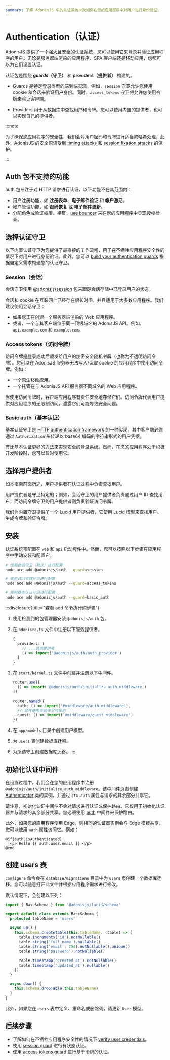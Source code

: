 ```yaml
---
summary: 了解 AdonisJS 中的认证系统以及如何在您的应用程序中对用户进行身份验证。
---
```


# Authentication（认证）

AdonisJS 提供了一个强大且安全的认证系统，您可以使用它来登录并验证应用程序的用户。无论是服务器端渲染的应用程序、SPA 客户端还是移动应用，您都可以为它们设置认证。

认证包是围绕 **guards（守卫）** 和 **providers（提供者）** 构建的。

- Guards 是特定登录类型的端到端实现。例如，`session` 守卫允许您使用 cookie 和会话来验证用户身份。同时，`access_tokens` 守卫将允许您使用令牌来验证客户端。

- Providers 用于从数据库中查找用户和令牌。您可以使用内置的提供者，也可以实现自己的提供者。

:::note

为了确保您应用程序的安全性，我们会对用户密码和令牌进行适当的哈希处理。此外，AdonisJS 的安全原语受到 [timing attacks](https://en.wikipedia.org/wiki/Timing_attack) 和 [session fixation attacks](https://owasp.org/www-community/attacks/Session_fixation) 的保护。

:::

## Auth 包不支持的功能

auth 包专注于对 HTTP 请求进行认证，以下功能不在其范围内：

- 用户注册功能，如 **注册表单**、**电子邮件验证** 和 **帐户激活**。
- 帐户管理功能，如 **密码恢复** 或 **电子邮件更新**。
- 分配角色或验证权限。相反，[use bouncer](../security/authorization.md) 来在您的应用程序中实现授权检查。

<!-- :::note

**寻找一个功能齐全的用户管理系统？**\

查看 persona。Persona 是一个官方包和启动套件，带有一个功能齐全的用户管理系统。

它提供了用户注册、电子邮件管理、会话跟踪、资料管理以及 2FA 的即用型操作。

::: -->

## 选择认证守卫

以下内置认证守卫为您提供了最直接的工作流程，用于在不牺牲应用程序安全性的情况下对用户进行身份验证。此外，您可以 [build your authentication guards](./custom_auth_guard.md) 根据自定义需求构建您的认证守卫。

### Session（会话）

会话守卫使用 [@adonisjs/session](../basics/session.md) 包来跟踪会话存储中已登录用户的状态。

会话和 cookie 在互联网上已经存在很长时间，并且适用于大多数应用程序。我们建议使用会话守卫：

- 如果您正在创建一个服务器端渲染的 Web 应用程序。
- 或者，一个与其客户端位于同一顶级域名的 AdonisJS API。例如，`api.example.com` 和 `example.com`。

### Access tokens（访问令牌）

访问令牌是登录成功后颁发给用户的加密安全随机令牌（也称为不透明访问令牌）。您可以在 AdonisJS 服务器无法写入/读取 cookie 的应用程序中使用访问令牌。例如：

- 一个原生移动应用。
- 一个托管在与 AdonisJS API 服务器不同域名的 Web 应用程序。

当使用访问令牌时，客户端应用程序有责任安全地存储它们。访问令牌代表用户提供对应用程序的无限制访问，泄露它们可能导致安全问题。

### Basic auth（基本认证）

基本认证守卫是 [HTTP authentication framework](https://developer.mozilla.org/en-US/docs/Web/HTTP/Authentication) 的一种实现，其中客户端必须通过 `Authorization` 头传递以 base64 编码的字符串形式的用户凭据。

有比基本认证更好的方法来实现安全的登录系统。然而，在您的应用程序处于积极开发阶段时，您可以暂时使用它。

## 选择用户提供者

如本指南前面所述，用户提供者在认证过程中负责查找用户。

用户提供者是守卫特定的；例如，会话守卫的用户提供者负责通过用户 ID 查找用户，而访问令牌守卫的用户提供者则负责验证访问令牌。

我们为内置守卫提供了一个 Lucid 用户提供者，它使用 Lucid 模型来查找用户、生成令牌和验证令牌。

<!-- 如果您不使用 Lucid，则必须 [implement a custom user provider]()。 -->

## 安装

认证系统预配置在 `web` 和 `api` 启动套件中。然而，您可以按照以下步骤在应用程序中手动安装和配置它。

```sh
# 使用会话守卫（默认）进行配置
node ace add @adonisjs/auth --guard=session

# 使用访问令牌守卫进行配置
node ace add @adonisjs/auth --guard=access_tokens

# 使用基本认证守卫进行配置
node ace add @adonisjs/auth --guard=basic_auth
```

:::disclosure{title="查看 add 命令执行的步骤"}

1. 使用检测到的包管理器安装 `@adonisjs/auth` 包。

2. 在 `adonisrc.ts` 文件中注册以下服务提供者。

    ```ts
    {
      providers: [
        // ...其他提供者
        () => import('@adonisjs/auth/auth_provider')
      ]
    }
    ```

3. 在 `start/kernel.ts` 文件中创建并注册以下中间件。

    ```ts
    router.use([
      () => import('@adonisjs/auth/initialize_auth_middleware')
    ])
    ```

    ```ts
    router.named({
      auth: () => import('#middleware/auth_middleware'),
      // 仅在使用会话守卫时使用
      guest: () => import('#middleware/guest_middleware')
    })
    ```

4. 在 `app/models` 目录中创建用户模型。
5. 为 `users` 表创建数据库迁移。
6. 为所选守卫创建数据库迁移。
:::

## 初始化认证中间件

在设置过程中，我们会在您的应用程序中注册 `@adonisjs/auth/initialize_auth_middleware`。该中间件负责创建 [Authenticator](https://github.com/adonisjs/auth/blob/main/src/authenticator.ts) 类的实例，并通过 `ctx.auth` 属性与请求的其余部分共享它。

请注意，初始化认证中间件不会对请求进行认证或保护路由。它仅用于初始化认证器并与请求的其余部分共享。您必须使用 [auth](./session_guard.md#protecting-routes) 中间件来保护路由。

此外，如果您的应用程序使用 Edge，则相同的认证器实例会与 Edge 模板共享，您可以使用 `auth` 属性访问它。例如：

```edge
@if(auth.isAuthenticated)
  <p> Hello {{ auth.user.email }} </p>
@end
```

## 创建 users 表

`configure` 命令会在 `database/migrations` 目录中为 `users` 表创建一个数据库迁移。您可以随意打开此文件并根据应用程序需求进行修改。

默认情况下，会创建以下列：

```ts
import { BaseSchema } from '@adonisjs/lucid/schema'

export default class extends BaseSchema {
  protected tableName = 'users'

  async up() {
    this.schema.createTable(this.tableName, (table) => {
      table.increments('id').notNullable()
      table.string('full_name').nullable()
      table.string('email', 254).notNullable().unique()
      table.string('password').notNullable()

      table.timestamp('created_at').notNullable()
      table.timestamp('updated_at').nullable()
    })
  }

  async down() {
    this.schema.dropTable(this.tableName)
  }
}
```

此外，如果您在 `users` 表中定义、重命名或删除列，请更新 `User` 模型。

## 后续步骤

- 了解如何在不牺牲应用程序安全性的情况下 [verify user credentials](./verifying_user_credentials.md)。
- 使用 [session guard](./session_guard.md) 进行有状态认证。
- 使用 [access tokens guard](./access_tokens_guard.md) 进行基于令牌的认证。